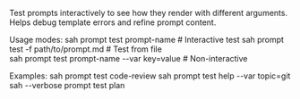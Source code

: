Test prompts interactively to see how they render with different arguments.
Helps debug template errors and refine prompt content.

Usage modes:
  sah prompt test prompt-name                    # Interactive test
  sah prompt test -f path/to/prompt.md          # Test from file  
  sah prompt test prompt-name --var key=value   # Non-interactive

Examples:
  sah prompt test code-review
  sah prompt test help --var topic=git
  sah --verbose prompt test plan